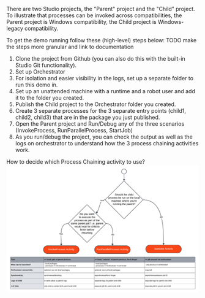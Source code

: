 There are two Studio projects, the "Parent" project and the "Child" project. To illustrate that processes can be invoked across compatibilities, the Parent project is Windows compatibility, the Child project is Windows-legacy compatibility.

To get the demo running follow these (high-level) steps below:
TODO make the steps more granular and link to documentation

1. Clone the project from Github (you can also do this with the built-in Studio Git functionality).
2. Set up Orchestrator
  1. For isolation and easier visibility in the logs, set up a separate folder to run this demo in.
  2. Set up an unattended machine with a runtime and a robot user and add it to the folder you created.
3. Publish the Child project to the Orchestrator folder you created.
  1. Create 3 separate processes for the 3 separate entry points (child1, child2, child3) that are in the package you just published.
4. Open the Parent project and Run/Debug any of the three scenarios (InvokeProcess, RunParallelProcess, StartJob)
  1. As you run/debug the project, you can check the output as well as the logs on orchestrator to understand how the 3 process chaining activities work.


How to decide which Process Chaining activity to use?
![decision diagram](differenceBetweenProcessChainingActivities.png)
